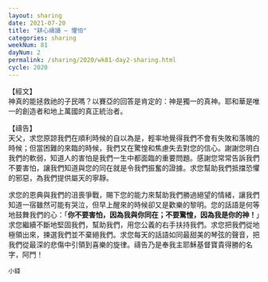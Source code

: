 ```yaml
---
layout: sharing
date: 2021-07-20
title: "耕心禱讀 – 懼怕"
categories: sharing
weekNum: 81
dayNum: 2
permalink: /sharing/2020/wk81-day2-sharing.html
cycle: 2020
---
```


【經文】  
神真的能拯救祂的子民嗎？以賽亞的回答是肯定的：神是獨一的真神。耶和華是唯一的創造者和地上萬國的真正統治者。

【禱告】  
天父，求您原諒我們在順利時候的自以為是，輕率地覺得我們不會有失敗和落魄的時候；但當困難的來臨的時候，我們又在驚惶和焦慮失去對您的信心。謝謝您明白我們的軟弱，知道人的害怕是我們一生中都面臨的重要問題。感謝您常常告訴我們不要害怕，讓我們知道與您的同在就是令我們振奮的證據。求您幫助我們抵擋恐懼的邪惡，為我們提供屬天的寧靜。

求您的恩典與我們的沮喪爭戰，賜下您的能力來幫助我們勝過絕望的情緒，讓我們知道一宿雖然可能有哭泣，但早上醒來的時候卻又是歡樂的黎明。您的話語是何等地鼓舞我們的心：「**你不要害怕，因為我與你同在；不要驚惶，因為我是你的神！**」求您繼續不斷地堅固我們，幫助我們，用您公義的右手扶持我們。求您把我們從地極領出來，揀選我們並不棄絕我們。求您每天的話語如同最甜美的琴弦的聲音，把我們從最深的悲傷中引領到喜樂的旋律。禱告乃是奉我主耶穌基督寶貴得勝的名字，阿門！

`小錢`
